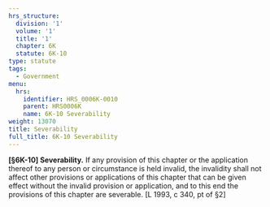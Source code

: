 ```yaml
---
hrs_structure:
  division: '1'
  volume: '1'
  title: '1'
  chapter: 6K
  statute: 6K-10
type: statute
tags:
  - Government
menu:
  hrs:
    identifier: HRS_0006K-0010
    parent: HRS0006K
    name: 6K-10 Severability
weight: 13070
title: Severability
full_title: 6K-10 Severability
---
```

**[§6K-10] Severability.** If any provision of this chapter or the application thereof to any person or circumstance is held invalid, the invalidity shall not affect other provisions or applications of this chapter that can be given effect without the invalid provision or application, and to this end the provisions of this chapter are severable. [L 1993, c 340, pt of §2]